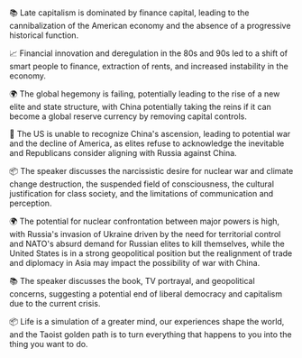 📚 Late capitalism is dominated by finance capital, leading to the cannibalization of the American economy and the absence of a progressive historical function.

📈 Financial innovation and deregulation in the 80s and 90s led to a shift of smart people to finance, extraction of rents, and increased instability in the economy.

🌍 The global hegemony is failing, potentially leading to the rise of a new elite and state structure, with China potentially taking the reins if it can become a global reserve currency by removing capital controls.

🚢 The US is unable to recognize China's ascension, leading to potential war and the decline of America, as elites refuse to acknowledge the inevitable and Republicans consider aligning with Russia against China.

📦 The speaker discusses the narcissistic desire for nuclear war and climate change destruction, the suspended field of consciousness, the cultural justification for class society, and the limitations of communication and perception.

🌍 The potential for nuclear confrontation between major powers is high, with Russia's invasion of Ukraine driven by the need for territorial control and NATO's absurd demand for Russian elites to kill themselves, while the United States is in a strong geopolitical position but the realignment of trade and diplomacy in Asia may impact the possibility of war with China.

📚 The speaker discusses the book, TV portrayal, and geopolitical concerns, suggesting a potential end of liberal democracy and capitalism due to the current crisis.

📦 Life is a simulation of a greater mind, our experiences shape the world, and the Taoist golden path is to turn everything that happens to you into the thing you want to do.


